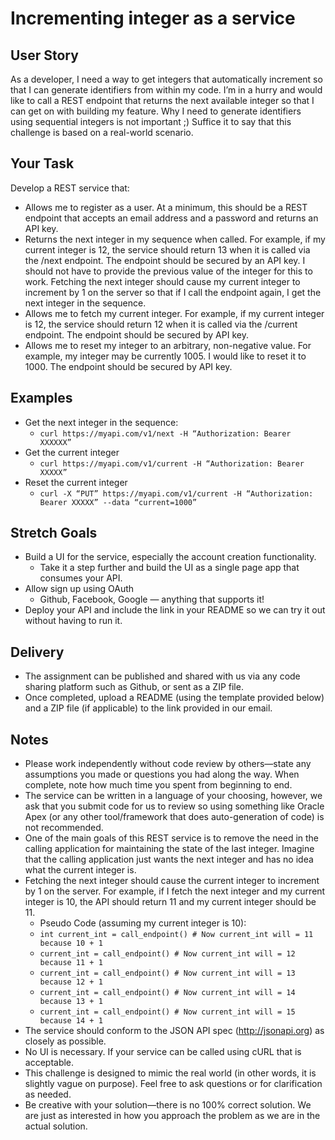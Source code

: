 # Incrementing integer as a service

## User Story
As a developer, I need a way to get integers that automatically increment so that I can generate identifiers from within my code. I’m in a hurry and would like to call a REST endpoint that returns the next available integer so that I can get on with building my feature. Why I need to generate identifiers using sequential integers is not important ;) Suffice it to say that this challenge is based on a real-world scenario.

## Your Task
Develop a REST service that:

- Allows me to register as a user. At a minimum, this should be a REST endpoint that accepts an email address and a password and returns an API key.
- Returns the next integer in my sequence when called. For example, if my current integer is 12, the service should return 13 when it is called via the /next endpoint. The endpoint should be secured by an API key. I should not have to provide the previous value of the integer for this to work. Fetching the next integer should cause my current integer to increment by 1 on the server so that if I call the endpoint again, I get the next integer in the sequence.
- Allows me to fetch my current integer. For example, if my current integer is 12, the service should return 12 when it is called via the /current endpoint. The endpoint should be secured by API key.
- Allows me to reset my integer to an arbitrary, non-negative value. For example, my integer may be currently 1005. I would like to reset it to 1000. The endpoint should be secured by API key.

## Examples
- Get the next integer in the sequence:
  - `curl https://myapi.com/v1/next -H “Authorization: Bearer XXXXXX”`
- Get the current integer
  - `curl https://myapi.com/v1/current -H “Authorization: Bearer XXXXX”`
- Reset the current integer
  - `curl -X “PUT” https://myapi.com/v1/current -H “Authorization: Bearer XXXXX” --data “current=1000”`

## Stretch Goals

- Build a UI for the service, especially the account creation functionality.
  - Take it a step further and build the UI as a single page app that consumes your API.
- Allow sign up using OAuth
  - Github, Facebook, Google — anything that supports it!
- Deploy your API and include the link in your README so we can try it out without having to run it.

## Delivery

- The assignment can be published and shared with us via any code sharing platform such as Github, or sent as a ZIP file.
- Once completed, upload a README (using the template provided below) and a ZIP file (if applicable) to the link provided in our email.

## Notes

- Please work independently without code review by others—state any assumptions you made or questions you had along the way. When complete, note how much time you spent from beginning to end.
- The service can be written in a language of your choosing, however, we ask that you submit code for us to review so using something like Oracle Apex (or any other tool/framework that does auto-generation of code) is not recommended.
- One of the main goals of this REST service is to remove the need in the calling application for maintaining the state of the last integer. Imagine that the calling application just wants the next integer and has no idea what the current integer is.
- Fetching the next integer should cause the current integer to increment by 1 on the server. For example, if I fetch the next integer and my current integer is 10, the API should return 11 and my current integer should be 11.
  - Pseudo Code (assuming my current integer is 10):
  - `int current_int = call_endpoint() # Now current_int will = 11 because 10 + 1`
  - `current_int = call_endpoint() # Now current_int will = 12 because 11 + 1`
  - `current_int = call_endpoint() # Now current_int will = 13 because 12 + 1`
  - `current_int = call_endpoint() # Now current_int will = 14 because 13 + 1`
  - `current_int = call_endpoint() # Now current_int will = 15 because 14 + 1`
- The service should conform to the JSON API spec (http://jsonapi.org) as closely as possible.
- No UI is necessary. If your service can be called using cURL that is acceptable.
- This challenge is designed to mimic the real world (in other words, it is slightly vague on purpose). Feel free to ask questions or for clarification as needed.
- Be creative with your solution—there is no 100% correct solution. We are just as interested in how you approach the problem as we are in the actual solution.
